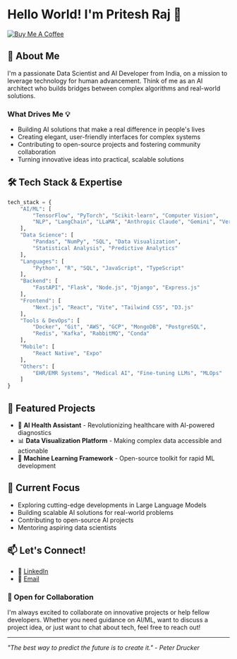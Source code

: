 # Hello World! I'm Pritesh Raj 👋 

[![Buy Me A Coffee](https://cdn.buymeacoffee.com/buttons/v2/default-yellow.png)](https://www.buymeacoffee.com/priteshraj)

## 🚀 About Me

I'm a passionate Data Scientist and AI Developer from India, on a mission to leverage technology for human advancement. Think of me as an AI architect who builds bridges between complex algorithms and real-world solutions.

### What Drives Me 💡

- Building AI solutions that make a real difference in people's lives
- Creating elegant, user-friendly interfaces for complex systems
- Contributing to open-source projects and fostering community collaboration
- Turning innovative ideas into practical, scalable solutions

## 🛠️ Tech Stack & Expertise

```python
tech_stack = {
    "AI/ML": [
        "TensorFlow", "PyTorch", "Scikit-learn", "Computer Vision", 
        "NLP", "LangChain", "LLaMA", "Anthropic Claude", "Gemini", "Vertex AI"
    ],
    "Data Science": [
        "Pandas", "NumPy", "SQL", "Data Visualization", 
        "Statistical Analysis", "Predictive Analytics"
    ],
    "Languages": [
        "Python", "R", "SQL", "JavaScript", "TypeScript"
    ],
    "Backend": [
        "FastAPI", "Flask", "Node.js", "Django", "Express.js"
    ],
    "Frontend": [
        "Next.js", "React", "Vite", "Tailwind CSS", "D3.js"
    ],
    "Tools & DevOps": [
        "Docker", "Git", "AWS", "GCP", "MongoDB", "PostgreSQL", 
        "Redis", "Kafka", "RabbitMQ", "Conda"
    ],
    "Mobile": [
        "React Native", "Expo"
    ],
    "Others": [
        "EHR/EMR Systems", "Medical AI", "Fine-tuning LLMs", "MLOps"
    ]
}

```

## 🌟 Featured Projects

- 🤖 **AI Health Assistant** - Revolutionizing healthcare with AI-powered diagnostics
- 📊 **Data Visualization Platform** - Making complex data accessible and actionable
- 🧠 **Machine Learning Framework** - Open-source toolkit for rapid ML development

## 🌱 Current Focus

- Exploring cutting-edge developments in Large Language Models
- Building scalable AI solutions for real-world problems
- Contributing to open-source AI projects
- Mentoring aspiring data scientists

## 📫 Let's Connect!

- 💼 [LinkedIn]([Your_LinkedIn_URL](https://www.linkedin.com/in/priteshraj/))
- 📧 [Email](mailto:priteshraj41@gmail.com)


### 💬 Open for Collaboration

I'm always excited to collaborate on innovative projects or help fellow developers. Whether you need guidance on AI/ML, want to discuss a project idea, or just want to chat about tech, feel free to reach out!

---
*"The best way to predict the future is to create it." - Peter Drucker*
